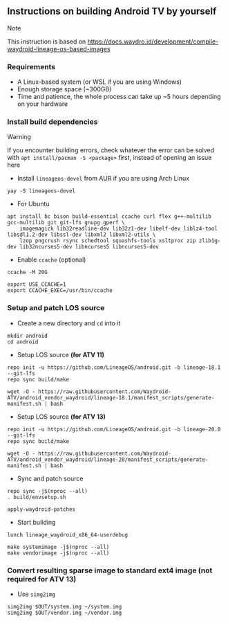 ## Instructions on building Android TV by yourself

> [!NOTE]
> This instruction is based on https://docs.waydro.id/development/compile-waydroid-lineage-os-based-images

### Requirements
- A Linux-based system (or WSL if you are using Windows)
- Enough storage space (~300GB)
- Time and patience, the whole process can take up ~5 hours depending on your hardware

### Install build dependencies
> [!WARNING]
> If you encounter building errors, check whatever the error can be solved with `apt install/pacman -S <package>` first, instead of opening an issue here

- Install `lineageos-devel` from AUR if you are using Arch Linux
```shell
yay -S lineageos-devel
```

- For Ubuntu
```
apt install bc bison build-essential ccache curl flex g++-multilib gcc-multilib git git-lfs gnupg gperf \
    imagemagick lib32readline-dev lib32z1-dev libelf-dev liblz4-tool libsdl1.2-dev libssl-dev libxml2 libxml2-utils \
    lzop pngcrush rsync schedtool squashfs-tools xsltproc zip zlib1g-dev lib32ncurses5-dev libncurses5 libncurses5-dev
```

- Enable `ccache` (optional)
```shell
ccache -M 20G

export USE_CCACHE=1
export CCACHE_EXEC=/usr/bin/ccache
```

### Setup and patch LOS source
- Create a new directory and `cd` into it
```shell
mkdir android
cd android
```

- Setup LOS source **(for ATV 11)**
```shell
repo init -u https://github.com/LineageOS/android.git -b lineage-18.1 --git-lfs
repo sync build/make

wget -O - https://raw.githubusercontent.com/Waydroid-ATV/android_vendor_waydroid/lineage-18.1/manifest_scripts/generate-manifest.sh | bash
```

- Setup LOS source **(for ATV 13)**
```shell
repo init -u https://github.com/LineageOS/android.git -b lineage-20.0 --git-lfs
repo sync build/make

wget -O - https://raw.githubusercontent.com/Waydroid-ATV/android_vendor_waydroid/lineage-20/manifest_scripts/generate-manifest.sh | bash
```

- Sync and patch source
```shell
repo sync -j$(nproc --all)
. build/envsetup.sh

apply-waydroid-patches
```

- Start building
```shell
lunch lineage_waydroid_x86_64-userdebug

make systemimage -j$(nproc --all)
make vendorimage -j$(nproc --all)
```

### Convert resulting sparse image to standard ext4 image (not required for ATV 13)
- Use `simg2img`
```shell
simg2img $OUT/system.img ~/system.img
simg2img $OUT/vendor.img ~/vendor.img
```
